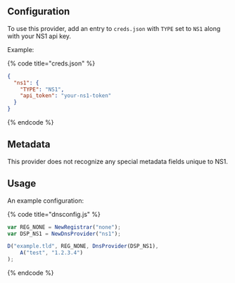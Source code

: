 ## Configuration

To use this provider, add an entry to `creds.json` with `TYPE` set to `NS1`
along with your NS1 api key.

Example:

{% code title="creds.json" %}
```json
{
  "ns1": {
    "TYPE": "NS1",
    "api_token": "your-ns1-token"
  }
}
```
{% endcode %}

## Metadata
This provider does not recognize any special metadata fields unique to NS1.

## Usage
An example configuration:

{% code title="dnsconfig.js" %}
```javascript
var REG_NONE = NewRegistrar("none");
var DSP_NS1 = NewDnsProvider("ns1");

D("example.tld", REG_NONE, DnsProvider(DSP_NS1),
    A("test", "1.2.3.4")
);
```
{% endcode %}
